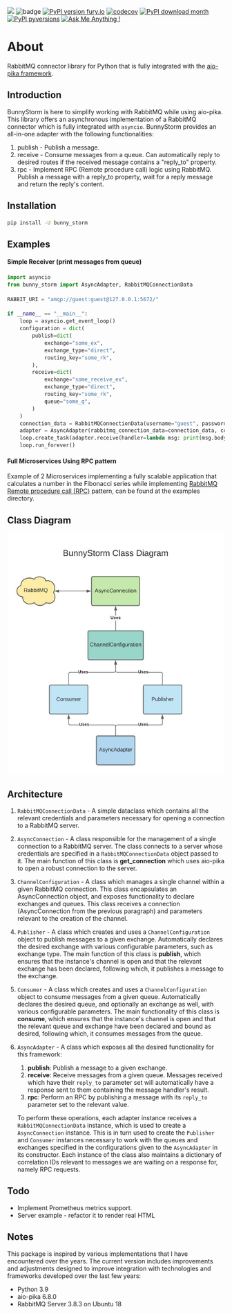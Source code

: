 ![](readme_media/banner_gif.png)
![badge](https://github.com/PythonCloudFrameworks/bunny-storm/workflows/Bunny%20Storm%20CI/CD/badge.svg)
[![PyPI version fury.io](https://badge.fury.io/py/bunny-storm.svg)](https://pypi.python.org/pypi/bunny-storm/)
[![codecov](https://codecov.io/gh/PythonCloudFrameworks/bunny-storm/branch/master/graph/badge.svg?token=1HWGBGCV0G)](https://codecov.io/gh/PythonCloudFrameworks/bunny-storm)
[![PyPI download month](https://img.shields.io/pypi/dm/bunny-storm.svg)](https://pypi.python.org/pypi/bunny-storm/)
[![PyPI pyversions](https://img.shields.io/pypi/pyversions/bunny-storm.svg)](https://pypi.python.org/pypi/bunny-storm/)
[![Ask Me Anything !](https://img.shields.io/badge/Ask%20me-anything-1abc9c.svg)](https://github.com/PythonCloudFrameworks/bunny-storm/)

About
=============
RabbitMQ connector library for Python that is fully integrated with the [aio-pika framework](https://aio-pika.readthedocs.io/en/latest/).

Introduction
------------
BunnyStorm is here to simplify working with RabbitMQ while using aio-pika.
This library offers an asynchronous implementation of a RabbitMQ connector which is fully integrated with `asyncio`.
BunnyStorm provides an all-in-one adapter with the following functionalities:
1. publish - Publish a message.
2. receive - Consume messages from a queue. Can automatically reply to desired routes if the received message
             contains a "reply_to" property.
3. rpc - Implement RPC (Remote procedure call) logic using RabbitMQ. Publish a message with a reply_to property, wait for a reply message and return the reply's content.

Installation
------------
```bash
pip install -U bunny_storm
```

Examples
-------
#### Simple Receiver (print messages from queue)
```python
import asyncio
from bunny_storm import AsyncAdapter, RabbitMQConnectionData

RABBIT_URI = "amqp://guest:guest@127.0.0.1:5672/"

if __name__ == "__main__":
    loop = asyncio.get_event_loop()
    configuration = dict(
        publish=dict(
            exchange="some_ex",
            exchange_type="direct",
            routing_key="some_rk",
        ),
        receive=dict(
            exchange="some_receive_ex",
            exchange_type="direct",
            routing_key="some_rk",
            queue="some_q",
        )
    )
    connection_data = RabbitMQConnectionData(username="guest", password="guest", connection_name="example")
    adapter = AsyncAdapter(rabbitmq_connection_data=connection_data, configuration=configuration, loop=loop)
    loop.create_task(adapter.receive(handler=lambda msg: print(msg.body), queue="some_q"))
    loop.run_forever()
```

#### Full Microservices Using RPC pattern
Example of 2 Microservices implementing a fully scalable application that calculates a number in the Fibonacci series while implementing [RabbitMQ Remote procedure call (RPC)](https://www.rabbitmq.com/tutorials/tutorial-six-python.html) pattern, can be found at the examples directory.

Class Diagram
------------
![Class Diagram](readme_media/class_diagram.jpeg)

Architecture
------------
1. `RabbitMQConnectionData` -
   A simple dataclass which contains all the relevant credentials and parameters necessary for opening a connection
   to a RabbitMQ server.
2. `AsyncConnection` -
   A class responsible for the management of a single connection to a RabbitMQ server.
   The class connects to a server whose credentials are specified in a `RabbitMQConnectionData` object passed to it.
   The main function of this class is **get_connection** which uses aio-pika to open a robust connection to the server.
3. `ChannelConfiguration` -
   A class which manages a single channel within a given RabbitMQ connection.
   This class encapsulates an AsyncConnection object, and exposes functionality to declare exchanges and queues.
   This class receives a connection (AsyncConnection from the previous paragraph) and parameters relevant to the creation of the channel.
4. `Publisher` -
   A class which creates and uses a `ChannelConfiguration` object to publish messages to a given exchange.
   Automatically declares the desired exchange with various configurable parameters, such as exchange type.
   The main function of this class is **publish**, which ensures that the instance's channel is open and that
   the relevant exchange has been declared, following which, it publishes a message to the exchange.
5. `Consumer` -
   A class which creates and uses a `ChannelConfiguration` object to consume messages from a given queue.
   Automatically declares the desired queue, and optionally an exchange as well, with various configurable parameters.
   The main functionality of this class is **consume**, which ensures that the instance's channel is open and that
   the relevant queue and exchange have been declared and bound as desired, following which, it consumes messages from
   the queue.
6. `AsyncAdapter` -
   A class which exposes all the desired functionality for this framework:
   1. **publish**: Publish a message to a given exchange.
   2. **receive**: Receive messages from a given queue. Messages received which have their `reply_to`
      parameter set will automatically have a response sent to them containing the message handler's result.
   3. **rpc**: Perform an RPC by publishing a message with its `reply_to` parameter set to the relevant value.

   To perform these operations, each adapter instance receives a `RabbitMQConnectionData` instance,
   which is used to create a `AsyncConnection` instance. This is in turn used to create the
   `Publisher` and `Consumer` instances necessary to work with the queues and exchanges specified
   in the configurations given to the `AsyncAdapter` in its constructor.
   Each instance of the class also maintains a dictionary of correlation IDs relevant to messages
   we are waiting on a response for, namely RPC requests.


Todo
----
* Implement Prometheus metrics support.
* Server example - refactor it to render real HTML

Notes
-----
This package is inspired by various implementations that I have encountered over the years.
The current version includes improvements and adjustments designed to improve integration
with technologies and frameworks developed over the last few years:
* Python 3.9
* aio-pika 6.8.0
* RabbitMQ Server 3.8.3 on Ubuntu 18
